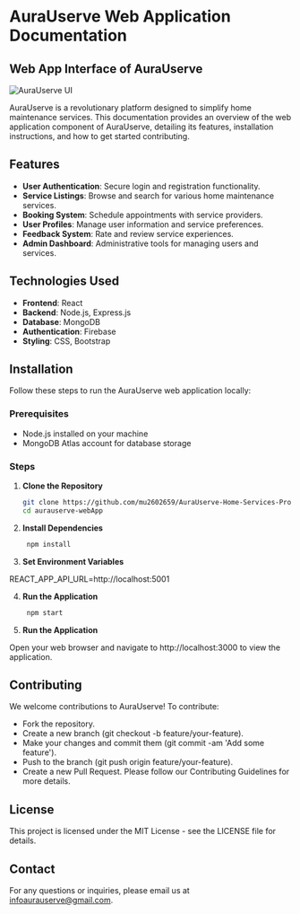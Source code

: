 # AuraUserve Web Application Documentation

## Web App Interface of AuraUserve

![AuraUserve UI](public/images/UI.png)

AuraUserve is a revolutionary platform designed to simplify home maintenance services. This documentation provides an overview of the web application component of AuraUserve, detailing its features, installation instructions, and how to get started contributing.

## Features

- **User Authentication**: Secure login and registration functionality.
- **Service Listings**: Browse and search for various home maintenance services.
- **Booking System**: Schedule appointments with service providers.
- **User Profiles**: Manage user information and service preferences.
- **Feedback System**: Rate and review service experiences.
- **Admin Dashboard**: Administrative tools for managing users and services.

## Technologies Used

- **Frontend**: React
- **Backend**: Node.js, Express.js
- **Database**: MongoDB
- **Authentication**: Firebase
- **Styling**: CSS, Bootstrap

## Installation

Follow these steps to run the AuraUserve web application locally:

### Prerequisites

- Node.js installed on your machine
- MongoDB Atlas account for database storage

### Steps

1. **Clone the Repository**
   ```bash
   git clone https://github.com/mu2602659/AuraUserve-Home-Services-Provider-Web-App-using-React.git
   cd aurauserve-webApp

2. **Install Dependencies**
   ```bash
    npm install

3. **Set Environment Variables**

REACT_APP_API_URL=http://localhost:5001

4. **Run the Application**
   ```bash
    npm start

5. **Run the Application**

Open your web browser and navigate to http://localhost:3000 to view the application.

## Contributing

We welcome contributions to AuraUserve! To contribute:

- Fork the repository.
- Create a new branch (git checkout -b feature/your-feature).
- Make your changes and commit them (git commit -am 'Add some feature').
- Push to the branch (git push origin feature/your-feature).
- Create a new Pull Request.
Please follow our Contributing Guidelines for more details.

## License

This project is licensed under the MIT License - see the LICENSE file for details.

## Contact

For any questions or inquiries, please email us at infoaurauserve@gmail.com.



